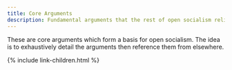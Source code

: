 ```yaml
---
title: Core Arguments
description: Fundamental arguments that the rest of open socialism relies upon to be true.
---
```


These are core arguments which form a basis for open socialism. The idea is to exhaustively detail the arguments then reference them from elsewhere.

{% include link-children.html %}

